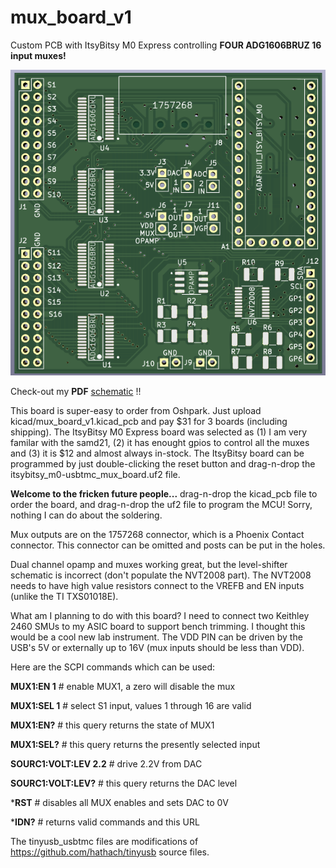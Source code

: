 # mux_board_v1
Custom PCB with ItsyBitsy M0 Express controlling **FOUR ADG1606BRUZ 16 input muxes!**

![picture](https://github.com/charkster/mux_board_v1/blob/main/mux_board_v1.png)

Check-out my **PDF** [schematic](https://github.com/charkster/mux_board_v1/blob/main/kicad/mux_board_v1_sch_plot.pdf) !!

This board is super-easy to order from Oshpark. Just upload kicad/mux_board_v1.kicad_pcb and pay $31 for 3 boards (including shipping).
The ItsyBitsy M0 Express board was selected as (1) I am very familar with the samd21, (2) it has enought gpios to control all the muxes and (3) it is $12 and almost always in-stock. The ItsyBitsy board can be programmed by just double-clicking the reset button and drag-n-drop the itsybitsy_m0-usbtmc_mux_board.uf2 file.

**Welcome to the fricken future people...** drag-n-drop the kicad_pcb file to order the board, and drag-n-drop the uf2 file to program the MCU! Sorry, nothing I can do about the soldering.

Mux outputs are on the 1757268 connector, which is a Phoenix Contact connector. This connector can be omitted and posts can be put in the holes.

Dual channel opamp and muxes working great, but the level-shifter schematic is incorrect (don't populate the NVT2008 part). The NVT2008 needs to have high value resistors connect to the VREFB and EN inputs (unlike the TI TXS01018E).

What am I planning to do with this board? I need to connect two Keithley 2460 SMUs to my ASIC board to support bench trimming. I thought this would be a cool new lab instrument. The VDD PIN can be driven by the USB's 5V or externally up to 16V (mux inputs should be less than VDD).

Here are the SCPI commands which can be used:

**MUX1:EN 1** # enable MUX1, a zero will disable the mux

**MUX1:SEL 1** # select S1 input, values 1 through 16 are valid

**MUX1:EN?** # this query returns the state of MUX1

**MUX1:SEL?** # this query returns the presently selected input

**SOURC1:VOLT:LEV 2.2** # drive 2.2V from DAC

**SOURC1:VOLT:LEV?** # this query returns the DAC level

***RST** # disables all MUX enables and sets DAC to 0V

***IDN?** # returns valid commands and this URL

The tinyusb_usbtmc files are modifications of https://github.com/hathach/tinyusb source files. 

